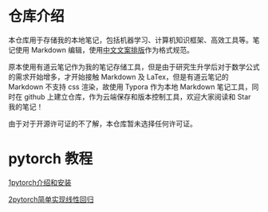 # 仓库介绍

本仓库用于存储我的本地笔记，包括机器学习、计算机知识框架、高效工具等。笔记使用 Markdown 编辑，使用[中文文案排版](https://github.com/sparanoid/chinese-copywriting-guidelines)作为格式规范。

原本使用有道云笔记作为我的笔记存储工具，但是由于研究生升学后对于数学公式的需求开始增多，才开始接触 Markdown 及 LaTex，但是有道云笔记的 Markdown 不支持 css 渲染，故使用 Typora 作为本地 Markdown 笔记工具，同时在 github 上建立仓库，作为云端保存和版本控制工具，欢迎大家阅读和 Star 我的笔记！

由于对于开源许可证的不了解，本仓库暂未选择任何许可证。

# pytorch 教程

[1pytorch介绍和安装](https://github.com/mooneed/MyCloudNotes/blob/main/%E5%88%9B%E4%BD%9C/pytorch/1pytorch%E4%BB%8B%E7%BB%8D%E5%92%8C%E5%AE%89%E8%A3%85.md)  

[2pytorch简单实现线性回归](https://github.com/mooneed/MyCloudNotes/blob/main/%E5%88%9B%E4%BD%9C/pytorch/2pytorch%E7%AE%80%E5%8D%95%E5%AE%9E%E7%8E%B0%E7%BA%BF%E6%80%A7%E5%9B%9E%E5%BD%92.md)  



